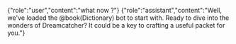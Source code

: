 {"role":"user","content":"what now ?"}
{"role":"assistant","content":"Well, we've loaded the @book(Dictionary) bot to start with. Ready to dive into the wonders of Dreamcatcher? It could be a key to crafting a useful packet for you."}
